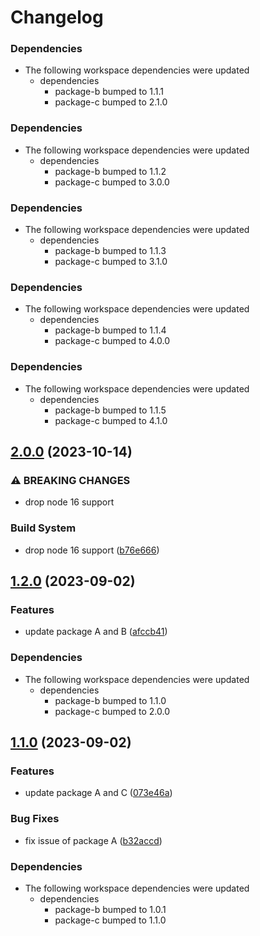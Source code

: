 # Changelog

### Dependencies

* The following workspace dependencies were updated
  * dependencies
    * package-b bumped to 1.1.1
    * package-c bumped to 2.1.0

### Dependencies

* The following workspace dependencies were updated
  * dependencies
    * package-b bumped to 1.1.2
    * package-c bumped to 3.0.0

### Dependencies

* The following workspace dependencies were updated
  * dependencies
    * package-b bumped to 1.1.3
    * package-c bumped to 3.1.0

### Dependencies

* The following workspace dependencies were updated
  * dependencies
    * package-b bumped to 1.1.4
    * package-c bumped to 4.0.0

### Dependencies

* The following workspace dependencies were updated
  * dependencies
    * package-b bumped to 1.1.5
    * package-c bumped to 4.1.0

## [2.0.0](https://github.com/hung-cybo/demo-monorepo-release-please/compare/package-a@1.2.5...package-a@2.0.0) (2023-10-14)


### ⚠ BREAKING CHANGES

* drop node 16 support

### Build System

* drop node 16 support ([b76e666](https://github.com/hung-cybo/demo-monorepo-release-please/commit/b76e66654ad9fc7bc453404d520c4d5f22e4159b))

## [1.2.0](https://github.com/hung-cybo/demo-monorepo-release-please/compare/package-a@1.1.0...package-a@1.2.0) (2023-09-02)


### Features

* update package A and B ([afccb41](https://github.com/hung-cybo/demo-monorepo-release-please/commit/afccb41640e52ff6a454dd532f871150370a4d7f))


### Dependencies

* The following workspace dependencies were updated
  * dependencies
    * package-b bumped to 1.1.0
    * package-c bumped to 2.0.0

## [1.1.0](https://github.com/hung-cybo/demo-monorepo-release-please/compare/package-a-v1.0.0...package-a@1.1.0) (2023-09-02)


### Features

* update package A and C ([073e46a](https://github.com/hung-cybo/demo-monorepo-release-please/commit/073e46a50744ef11c55edf11ca3d7621ac91ea97))


### Bug Fixes

* fix issue of package A ([b32accd](https://github.com/hung-cybo/demo-monorepo-release-please/commit/b32accdaccf4265046dd57ea84c668eefff0ac5e))


### Dependencies

* The following workspace dependencies were updated
  * dependencies
    * package-b bumped to 1.0.1
    * package-c bumped to 1.1.0

